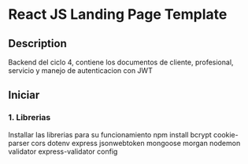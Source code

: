 # React JS Landing Page Template

## Description
Backend del ciclo 4, contiene los documentos de cliente, profesional, servicio y manejo de autenticacion con JWT

## Iniciar
### 1. Librerias
Installar las librerias para su funcionamiento
npm install bcrypt cookie-parser cors dotenv express jsonwebtoken mongoose morgan nodemon validator express-validator config

